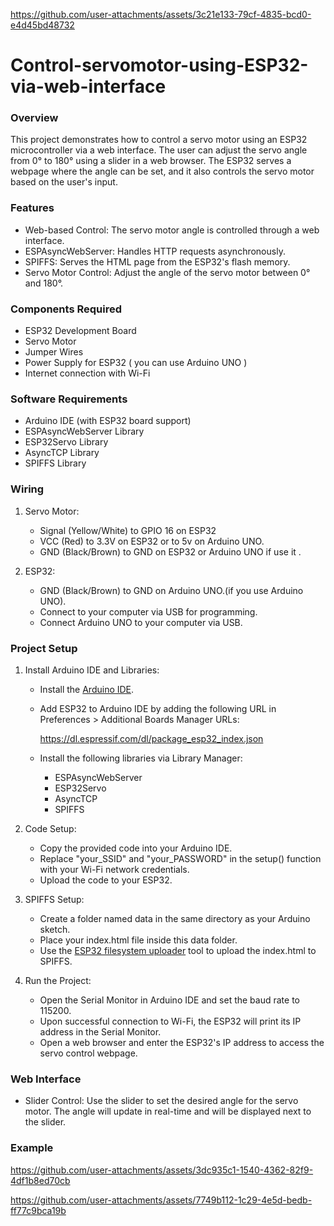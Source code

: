 
https://github.com/user-attachments/assets/3c21e133-79cf-4835-bcd0-e4d45bd48732
# Control-servomotor-using-ESP32-via-web-interface

### Overview

This project demonstrates how to control a servo motor using an ESP32 microcontroller via a web interface. The user can adjust the servo angle from 0° to 180° using a slider in a web browser. The ESP32 serves a webpage where the angle can be set, and it also controls the servo motor based on the user's input.

### Features

- Web-based Control: The servo motor angle is controlled through a web interface.
- ESPAsyncWebServer: Handles HTTP requests asynchronously.
- SPIFFS: Serves the HTML page from the ESP32's flash memory.
- Servo Motor Control: Adjust the angle of the servo motor between 0° and 180°.

### Components Required

- ESP32 Development Board
- Servo Motor
- Jumper Wires
- Power Supply for ESP32 ( you can use Arduino UNO )
- Internet connection with Wi-Fi

### Software Requirements

- Arduino IDE (with ESP32 board support)
- ESPAsyncWebServer Library
- ESP32Servo Library
- AsyncTCP Library
- SPIFFS Library

### Wiring

1. Servo Motor:
   - Signal (Yellow/White) to GPIO 16 on ESP32
   - VCC (Red) to 3.3V on ESP32 or to 5v on Arduino UNO.
   - GND (Black/Brown) to GND on ESP32 or Arduino UNO if use it .

2. ESP32:
   - GND (Black/Brown) to GND on Arduino UNO.(if you use Arduino UNO).
   - Connect to your computer via USB for programming.
   - Connect Arduino UNO to your computer via USB.

### Project Setup

1. Install Arduino IDE and Libraries:
   - Install the [Arduino IDE](https://www.arduino.cc/en/software).
   - Add ESP32 to Arduino IDE by adding the following URL in Preferences > Additional Boards Manager URLs:
    
     https://dl.espressif.com/dl/package_esp32_index.json
     
   - Install the following libraries via Library Manager:
     - ESPAsyncWebServer
     - ESP32Servo
     - AsyncTCP
     - SPIFFS

2. Code Setup:
   - Copy the provided code into your Arduino IDE.
   - Replace "your_SSID" and "your_PASSWORD" in the setup() function with your Wi-Fi network credentials.
   - Upload the code to your ESP32.

3. SPIFFS Setup:
   - Create a folder named data in the same directory as your Arduino sketch.
   - Place your index.html file inside this data folder.
   - Use the [ESP32 filesystem uploader](https://randomnerdtutorials.com/install-esp32-filesystem-uploader-arduino-ide/) tool to upload the index.html to SPIFFS.

4. Run the Project:
   - Open the Serial Monitor in Arduino IDE and set the baud rate to 115200.
   - Upon successful connection to Wi-Fi, the ESP32 will print its IP address in the Serial Monitor.
   - Open a web browser and enter the ESP32's IP address to access the servo control webpage.

### Web Interface

- Slider Control: Use the slider to set the desired angle for the servo motor. The angle will update in real-time and will be displayed next to the slider.


 ### Example

https://github.com/user-attachments/assets/3dc935c1-1540-4362-82f9-4df1b8ed70cb











 


 
 


https://github.com/user-attachments/assets/7749b112-1c29-4e5d-bedb-ff77c9bca19b

